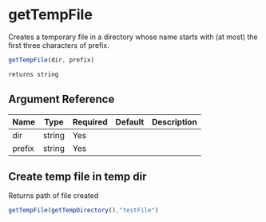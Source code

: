 # getTempFile

Creates a temporary file in a directory whose name starts with
 (at most) the first three characters of prefix.

```javascript
getTempFile(dir, prefix)
```

```javascript
returns string
```

## Argument Reference

| Name | Type | Required | Default | Description |
| --- | --- | --- | --- | --- |
| dir | string | Yes |  |  |
| prefix | string | Yes |  |  |

## Create temp file in temp dir

Returns path of file created

```javascript
getTempFile(getTempDirectory(),"testFile")
```
